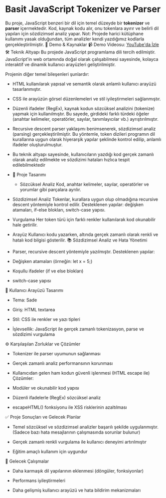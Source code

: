 # Basit JavaScript Tokenizer ve Parser
Bu proje, JavaScript benzeri bir dil için temel düzeyde bir **tokenizer** ve **parser** içermektedir.
Kod, kaynak kodu alır, onu tokenlara ayırır ve belirli dil yapıları için sözdizimsel analiz yapar.
Not: Projede harici kütüphane kullanımı yasak olduğundan, tüm analizler kendi yazdığımız kodlarla gerçekleştirilmiştir.
🎥 Demo & Kaynaklar
📹 Demo Videosu: [YouTube'da İzle](https://youtu.be/diOKEUCPZmA)
🛠️ Teknik Altyapı
Bu projede JavaScript programlama dili tercih edilmiştir. JavaScript'in web ortamında doğal olarak çalışabilmesi sayesinde, kolayca interaktif ve dinamik kullanıcı arayüzleri geliştirilmiştir.

Projenin diğer temel bileşenleri şunlardır:

- HTML kullanılarak yapısal ve semantik olarak anlamlı kullanıcı arayüzü tasarlanmıştır.

- CSS ile arayüzün görsel düzenlemeleri ve stil iyileştirmeleri sağlanmıştır.

- Düzenli ifadeler (RegEx), kaynak kodun sözcüksel analizini (tokenize) yapmak için kullanılmıştır. Bu sayede, girdideki farklı türdeki öğeler (anahtar kelimeler, operatörler, sayılar, tanımlayıcılar vb.) ayrıştırılmıştır.

- Recursive descent parser yaklaşımı benimsenerek, sözdizimsel analiz (parsing) gerçekleştirilmiştir. Bu yöntemle, token dizileri programın dil kurallarına uygun olarak hiyerarşik yapılar şeklinde kontrol edilip, anlamlı ifadeler oluşturulmuştur.

- Bu teknik altyapı sayesinde, kullanıcıların yazdığı kod gerçek zamanlı olarak analiz edilmekte ve sözdizimi hataları hızlıca tespit edilebilmektedir
- 🧩 Proje Tasarımı
  -  Sözcüksel Analiz
Kod, anahtar kelimeler, sayılar, operatörler ve yorumlar gibi parçalara ayrılır.

-  Sözdizimsel Analiz
Tokenlar, kurallara uygun olup olmadığına recursive descent yöntemiyle kontrol edilir.
Desteklenen yapılar: değişken atamaları, if-else blokları, switch-case yapısı.

-  Vurgulama
Her token türü için farklı renkler kullanılarak kod okunabilir hale getirilir.

-  Arayüz
Kullanıcı kodu yazarken, altında gerçek zamanlı olarak renkli ve hatalı kod bilgisi gösterilir.
📚 Sözdizimsel Analiz ve Hata Yönetimi
- Parser, recursive descent yöntemiyle yazılmıştır.
Desteklenen yapılar:

- Değişken atamaları (örneğin: let x = 5;)

- Koşullu ifadeler (if ve else blokları)

- switch-case yapısı

🎨 Kullanıcı Arayüzü Tasarımı
- Tema: Sade 

- Giriş: HTML textarea

- Stil: CSS ile renkler ve yazı tipleri

- İşlevsellik: JavaScript ile gerçek zamanlı tokenizasyon, parse ve sözdizimi vurgulama

⚙️ Karşılaşılan Zorluklar ve Çözümler
- Tokenizer ile parser uyumunun sağlanması

- Gerçek zamanlı analiz performansının korunması

- Kullanıcıdan gelen ham kodun güvenli işlenmesi (HTML escape ile)
Çözümler:

- Modüler ve okunabilir kod yapısı

- Düzenli ifadelerle (RegEx) sözcüksel analiz

- escapeHTML() fonksiyonu ile XSS risklerinin azaltılması

✅ Proje Sonuçları ve Gelecek Planlar
- Temel sözcüksel ve sözdizimsel analizler başarılı şekilde uygulanmıştır.(Sadece bazı hata mesajlarının çalışmasında sorunlar bulunur)

- Gerçek zamanlı renkli vurgulama ile kullanıcı deneyimi artırılmıştır

- Eğitim amaçlı kullanım için uygundur

🚀 Gelecek Çalışmalar
- Daha karmaşık dil yapılarının eklenmesi (döngüler, fonksiyonlar)

- Performans iyileştirmeleri

- Daha gelişmiş kullanıcı arayüzü ve hata bildirim mekanizmaları


